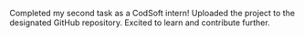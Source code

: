 Completed my second task as a CodSoft intern! Uploaded the project to the designated GitHub repository. 
Excited to learn and contribute further.
